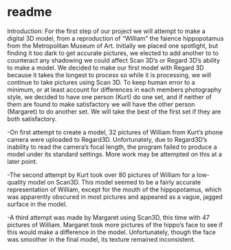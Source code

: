# readme

Introduction:
	For the first step of our project we will attempt to make a digital 3D model, from a reproduction of “William” the faience hippopotamus from the Metropolitan Museum of Art. Initially we placed one spotlight, but finding it too dark to get accurate pictures, we elected to add another to to counteract any shadowing we could affect Scan 3D’s or Regard 3D’s ability to make a model. We decided to make our first model with Regard 3D because it takes the longest to process so while it is processing, we will continue to take pictures using Scan 3D. To keep human error to a minimum, or at least account for differences in each members photography style, we decided to have one person (Kurt) do one set, and if neither of them are found to make satisfactory we will have the other person (Margaret) to do another set. We will take the best of the first set if they are both satisfactory. 

-On first attempt to create a model, 32 pictures of William from Kurt’s phone camera were uploaded to Regard3D. Unfortunately, due to Regard3D’s inability to read the camera’s focal length, the program failed to produce a model under its standard settings. More work may be attempted on this at a later point.

-The second attempt by Kurt took over 80 pictures of William for a low-quality model on Scan3D. This model seemed to be a fairly accurate representation of William, except for the mouth of the hippopotamus, which was apparently obscured in most pictures and appeared as a vague, jagged surface in the model.

-A third attempt was made by Margaret using Scan3D, this time with 47 pictures of William. Margaret took more pictures of the hippo’s face to see if this would make a difference in the model. Unfortunately, though the face was smoother in the final model, its texture remained inconsistent.
